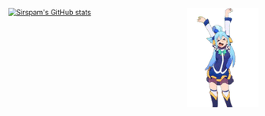 [![Sirspam's GitHub stats](https://github-readme-stats.vercel.app/api?username=sirspam&show_icons=true&theme=react&bg_color=45,2065a4,203c73)](https://github.com/anuraghazra/github-readme-stats) <img src="AquaDance.gif" align="right">
